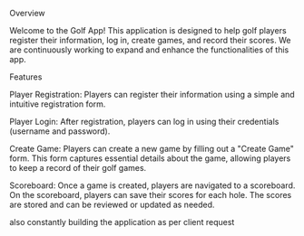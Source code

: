 Overview

Welcome to the Golf App! This application is designed to help golf players register their information, log in, create games, and record their scores. We are continuously working to expand and enhance the functionalities of this app.

Features

Player Registration:
Players can register their information using a simple and intuitive registration form.

Player Login:
After registration, players can log in using their credentials (username and password).

Create Game:
Players can create a new game by filling out a "Create Game" form.
This form captures essential details about the game, allowing players to keep a record of their golf games.

Scoreboard:
Once a game is created, players are navigated to a scoreboard.
On the scoreboard, players can save their scores for each hole.
The scores are stored and can be reviewed or updated as needed.

also constantly building the application as per client request 

